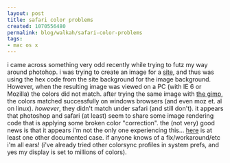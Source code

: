 ```yaml
--- 
layout: post
title: safari color problems
created: 1070556480
permalink: blog/walkah/safari-color-problems
tags: 
- mac os x
---
```

i came across something very odd recently while trying to futz my way around photohop. i was trying to create an image for a <a href="http://www.sudden-thoughts.com/">site</a>, and thus was using the hex code from the site background for the image background. However, when the resulting image was viewed on a PC (with IE 6 or Mozilla) the colors did not match.  after trying the same image with <a href="http://www.gimp.org">the gimp</a>, the colors matched successfully on windows browsers (and even moz et. al on linux). *however*, they didn't match under safari (and still don't).
it appears that photoshop and safari (at least) seem to share some image rendering code that is applying some broken color "correction". the (not very) good news is that it appears i'm not the only one experiencing this... <a href="http://trainedmonkey.com/entry/1252">here</a> is at least one other documented case.
if anyone knows of a fix/workaround/etc i'm all ears! (i've already tried other colorsync profiles in system prefs, and yes my display is set to millions of colors).
